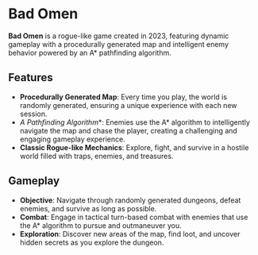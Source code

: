 # Bad Omen

**Bad Omen** is a rogue-like game created in 2023, featuring dynamic gameplay with a procedurally generated map and intelligent enemy behavior powered by an A* pathfinding algorithm.

## Features

- **Procedurally Generated Map**: Every time you play, the world is randomly generated, ensuring a unique experience with each new session.
- **A* Pathfinding Algorithm**: Enemies use the A* algorithm to intelligently navigate the map and chase the player, creating a challenging and engaging gameplay experience.
- **Classic Rogue-like Mechanics**: Explore, fight, and survive in a hostile world filled with traps, enemies, and treasures.

## Gameplay

- **Objective**: Navigate through randomly generated dungeons, defeat enemies, and survive as long as possible.
- **Combat**: Engage in tactical turn-based combat with enemies that use the A* algorithm to pursue and outmaneuver you.
- **Exploration**: Discover new areas of the map, find loot, and uncover hidden secrets as you explore the dungeon.

